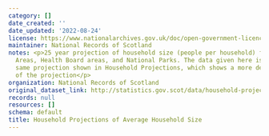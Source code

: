 ```yaml
---
category: []
date_created: ''
date_updated: '2022-08-24'
license: https://www.nationalarchives.gov.uk/doc/open-government-licence/version/3/
maintainer: National Records of Scotland
notes: <p>25 year projection of household size (people per household) for Council
  Areas, Health Board areas, and National Parks. The data given here is part of the
  same projection shown in Household Projections, which shows a more detailed breakdown
  of the projection</p>
organization: National Records of Scotland
original_dataset_link: http://statistics.gov.scot/data/household-projections-of-average-household-size
records: null
resources: []
schema: default
title: Household Projections of Average Household Size
---
```

